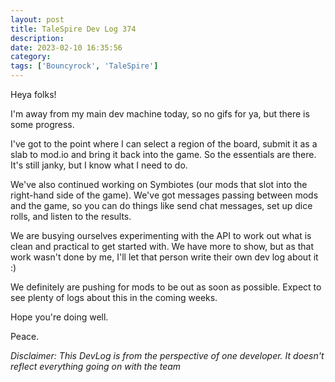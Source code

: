 ```yaml
---
layout: post
title: TaleSpire Dev Log 374
description:
date: 2023-02-10 16:35:56
category:
tags: ['Bouncyrock', 'TaleSpire']
---
```


Heya folks!

I'm away from my main dev machine today, so no gifs for ya, but there is some progress.

I've got to the point where I can select a region of the board, submit it as a slab to mod.io and bring it back into the game. So the essentials are there. It's still janky, but I know what I need to do. 

We've also continued working on Symbiotes (our mods that slot into the right-hand side of the game). We've got messages passing between mods and the game, so you can do things like send chat messages, set up dice rolls, and listen to the results. 

We are busying ourselves experimenting with the API to work out what is clean and practical to get started with. We have more to show, but as that work wasn't done by me, I'll let that person write their own dev log about it :)

We definitely are pushing for mods to be out as soon as possible. Expect to see plenty of logs about this in the coming weeks.

Hope you're doing well.

Peace.

*Disclaimer: This DevLog is from the perspective of one developer. It doesn't reflect everything going on with the team*
